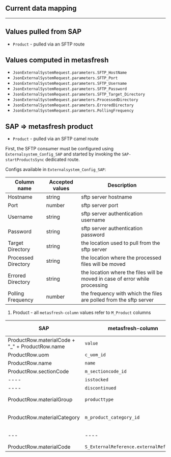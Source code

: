 ## Current data mapping

****

## Values pulled from SAP

* `Product` - pulled via an SFTP route

## Values computed in metasfresh

* `JsonExternalSystemRequest.parameters.SFTP_HostName`
* `JsonExternalSystemRequest.parameters.SFTP_Port`
* `JsonExternalSystemRequest.parameters.SFTP_Username`
* `JsonExternalSystemRequest.parameters.SFTP_Password`
* `JsonExternalSystemRequest.parameters.SFTP_Target_Directory`
* `JsonExternalSystemRequest.parameters.ProcessedDirectory`
* `JsonExternalSystemRequest.parameters.ErroredDirectory`
* `JsonExternalSystemRequest.parameters.PollingFrequency`

## **SAP => metasfresh product**

* `Product` - pulled via an SFTP camel route

First, the SFTP consumer must be configured using `Externalsystem_Config_SAP` and started by invoking the `SAP-startProductsSync` dedicated route.

Configs available in `Externalsystem_Config_SAP`:

| Column name         | Accepted values | Description                                                                  |
|---------------------|-----------------|------------------------------------------------------------------------------|
| Hostname            | string          | sftp server hostname                                                         |
| Port                | number          | sftp server port                                                             |
| Username            | string          | sftp server authentication username                                          |
| Password            | string          | sftp server authentication password                                          | 
| Target Directory    | string          | the location used to pull from the sftp server                               | 
| Processed Directory | string          | the location where the processed files will be moved                         | 
| Errored Directory   | string          | the location where the files will be moved in case of error while processing |
| Polling Frequency   | number          | the frequency with which the files are polled from the sftp server           |

1. Product - all `metasfresh-column` values refer to `M_Product` columns

SAP | metasfresh-column                     | mandatory in mf | metasfresh-json                                | note                                                               |
---- |---------------------------------------|-----------------|------------------------------------------------|--------------------------------------------------------------------|
ProductRow.materialCode + "_" + ProductRow.name | `value`                               | Y               | JsonRequestProduct.code                        |                                                                    |
ProductRow.uom | `c_uom_id`                            | Y               | JsonRequestProduct.uomCode                     |                                                                    |
ProductRow.name | `name`                                | Y               | JsonRequestProduct.name                        |                                                                    |
ProductRow.sectionCode | `m_sectioncode_id`                    | N               | JsonRequestProduct.sectionCode                 |                                                                    |
---- | `isstocked`                           | Y               | JsonRequestProduct.stocked                     | always set to `true`                                               |
---- | `discontinued`                        | N               | JsonRequestProduct.discontinued                | always set to `false`                                              |
ProductRow.materialGroup | `producttype`                         | Y               | JsonRequestProduct.type                        | alwasys set to JsonRequestProduct.Type.ITEM                        |
ProductRow.materialCategory | `m_product_category_id`               | Y               | JsonRequestProduct.productCategoryIdentifier   | never set, but will be STANDARD due to default value in metasfresh |
--- | ----                                  | N               | JsonRequestProductUpsert.syncAdvise            | default value CREATE_OR_MERGE                                      |
ProductRow.materialCode | `S_ExternalReference.externalReference` | Y               | JsonRequestProductUpsertItem.productIdentifier | ext-SAP-MaterialCode                                               |

